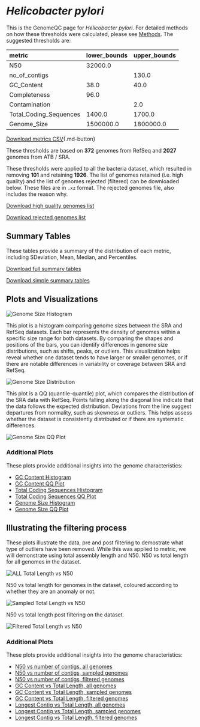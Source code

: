 # *Helicobacter pylori*

This is the GenomeQC page for *Helicobacter pylori*. For detailed methods on how these thresholds were calculated, please see [Methods](../../methods.md).
The suggested thresholds are: 

| metric                 | lower_bounds   | upper_bounds   |
|:-----------------------|:---------------|:---------------|
| N50                    | 32000.0        |                |
| no_of_contigs          |                | 130.0          |
| GC_Content             | 38.0           | 40.0           |
| Completeness           | 96.0           |                |
| Contamination          |                | 2.0            |
| Total_Coding_Sequences | 1400.0         | 1700.0         |
| Genome_Size            | 1500000.0      | 1800000.0      |

[Download metrics CSV](Helicobacter_pylori_metrics.csv){.md-button}


These thresholds are based on **372** genomes from RefSeq and **2027** genomes from ATB / SRA.

These thresholds were applied to all the bacteria dataset, which resulted in removing **101** and retaining **1926**.
The list of genomes retained (i.e. high quality) and the list of genomes rejected (filtered) can be downloaded below. These files are in `.xz` format. The rejected genomes file, also includes the reason why.

[Download high quality genomes list](Helicobacter_pylori_high_quality_genomes.csv.xz)


[Download rejected genomes list](Helicobacter_pylori_filtered_out_genomes.csv.xz)



## Summary Tables
These tables provide a summary of the distribution of each metric, including SDeviation, Mean, Median, and Percentiles.

[Download full summary tables](summary.csv)

[Download simple summary tables](selected_summary.csv)

## Plots and Visualizations

![Genome Size Histogram](Genome_Size_refseq_histogram_kde.png)

This plot is a histogram comparing genome sizes between the SRA and RefSeq datasets. Each bar represents the density of genomes within a specific size range for both datasets. By comparing the shapes and positions of the bars, you can identify differences in genome size distributions, such as shifts, peaks, or outliers. This visualization helps reveal whether one dataset tends to have larger or smaller genomes, or if there are notable differences in variability or coverage between SRA and RefSeq.

![Genome Size Distribution](Genome_Size_refseq_histogram_kde.png)

This plot is a QQ (quantile-quantile) plot, which compares the distribution of the SRA data with RefSeq. Points falling along the diagonal line indicate that the data follows the expected distribution. Deviations from the line suggest departures from normality, such as skewness or outliers. This helps assess whether the dataset is consistently distributed or if there are systematic differences.

![Genome Size QQ Plot](Genome_Size_refseq_qqplot.png)

### Additional Plots

These plots provide additional insights into the genome characteristics:

- [GC Content Histogram](GC_Content_refseq_histogram_kde.png)
- [GC Content QQ Plot](GC_Content_refseq_qqplot.png)
- [Total Coding Sequences Histogram](Total_Coding_Sequences_refseq_histogram_kde.png)
- [Total Coding Sequences QQ Plot](Total_Coding_Sequences_refseq_qqplot.png)
- [Genome Size Histogram](Genome_Size_refseq_histogram_kde.png)
- [Genome Size QQ Plot](Genome_Size_refseq_qqplot.png)
## Illustrating the filtering process
These plots illustrate the data, pre and post filtering to demostrate what type of outliers have been removed. While this was applied to metric, we will demonstrate using total assembly length and N50.
N50 vs total length for all genomes in the dataset.

![ALL Total Length vs N50](Helicobacter_pylori_all_total_length_N50.png)

N50 vs total length for genomes in the dataset, coloured according to whether they are an anomaly or not.

![Sampled Total Length vs N50](Helicobacter_pylori_sample_total_length_N50.png)

N50 vs total length post filtering on the dataset.

![Filtered Total Length vs N50](Helicobacter_pylori_filt_total_length_N50.png)

### Additional Plots

These plots provide additional insights into the genome characteristics:

- [N50 vs number of contigs, all genomes](Helicobacter_pylori_all_N50_number.png)
- [N50 vs number of contigs, sampled genomes](Helicobacter_pylori_sample_N50_number.png)
- [N50 vs number of contigs, filtered genomes](Helicobacter_pylori_filt_N50_number.png)
- [GC Content vs Total Length, all genomes](Helicobacter_pylori_all_total_length_GC_Content.png)
- [GC Content vs Total Length, sampled genomes](Helicobacter_pylori_sample_total_length_GC_Content.png)
- [GC Content vs Total Length, filtered genomes](Helicobacter_pylori_filt_total_length_GC_Content.png)
- [Longest Contig vs Total Length, all genomes](Helicobacter_pylori_all_total_length_longest.png)
- [Longest Contig vs Total Length, sampled genomes](Helicobacter_pylori_sample_total_length_longest.png)
- [Longest Contig vs Total Length, filtered genomes](Helicobacter_pylori_filt_total_length_longest.png)
